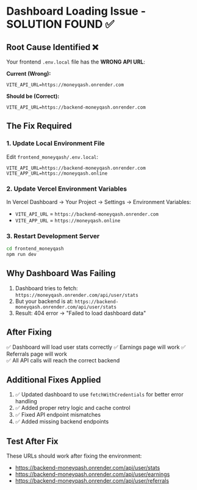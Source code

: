 # Dashboard Loading Issue - SOLUTION FOUND ✅

## Root Cause Identified ❌

Your frontend `.env.local` file has the **WRONG API URL**:

**Current (Wrong):**

```
VITE_API_URL=https://moneyqash.onrender.com
```

**Should be (Correct):**

```
VITE_API_URL=https://backend-moneyqash.onrender.com
```

## The Fix Required

### 1. Update Local Environment File

Edit `frontend_moneyqash/.env.local`:

```
VITE_API_URL=https://backend-moneyqash.onrender.com
VITE_APP_URL=https://moneyqash.online
```

### 2. Update Vercel Environment Variables

In Vercel Dashboard → Your Project → Settings → Environment Variables:

- `VITE_API_URL` = `https://backend-moneyqash.onrender.com`
- `VITE_APP_URL` = `https://moneyqash.online`

### 3. Restart Development Server

```bash
cd frontend_moneyqash
npm run dev
```

## Why Dashboard Was Failing

1. Dashboard tries to fetch: `https://moneyqash.onrender.com/api/user/stats`
2. But your backend is at: `https://backend-moneyqash.onrender.com/api/user/stats`
3. Result: 404 error → "Failed to load dashboard data"

## After Fixing

✅ Dashboard will load user stats correctly
✅ Earnings page will work
✅ Referrals page will work  
✅ All API calls will reach the correct backend

## Additional Fixes Applied

1. ✅ Updated dashboard to use `fetchWithCredentials` for better error handling
2. ✅ Added proper retry logic and cache control
3. ✅ Fixed API endpoint mismatches
4. ✅ Added missing backend endpoints

## Test After Fix

These URLs should work after fixing the environment:

- https://backend-moneyqash.onrender.com/api/user/stats
- https://backend-moneyqash.onrender.com/api/user/earnings
- https://backend-moneyqash.onrender.com/api/user/referrals
